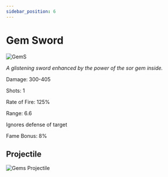 ```yaml
---
sidebar_position: 6
---
```


# Gem Sword

![GemS](https://vwiki.valorserver.com/api/item/picture/gem%20sword)

<i>A glistening sword enhanced by the power of the sor gem inside.</i>

Damage: 300-405

Shots: 1

Rate of Fire: 125%

Range: 6.6

Ignores defense of target

Fame Bonus: 8%

## Projectile

![Gems Projectile](https://cdn.discordapp.com/attachments/948363241631916122/954067335730302986/gemsword.gif)
